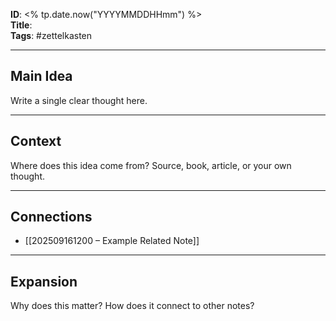 
**ID**: <% tp.date.now("YYYYMMDDHHmm") %>  
**Title**:  
**Tags**: #zettelkasten  

---

## Main Idea  
Write a single clear thought here.  

---

## Context  
Where does this idea come from? Source, book, article, or your own thought.  

---

## Connections  
- [[202509161200 – Example Related Note]]  

---

## Expansion  
Why does this matter? How does it connect to other notes?  
